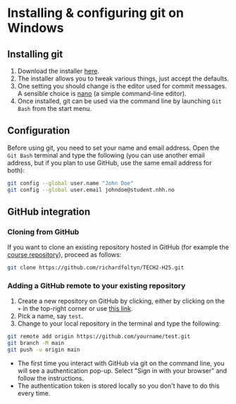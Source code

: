 # Installing & configuring git on Windows

## Installing git

1. Download the installer [here](https://git-scm.com/download/win).
2. The installer allows you to tweak various things, just accept the defaults.
3. One setting you should change is the editor used for commit messages.
  A sensible choice is [nano](https://www.howtogeek.com/42980/the-beginners-guide-to-nano-the-linux-command-line-text-editor/) 
  (a simple command-line editor).
4. Once installed, git can be used via the command line by 
    launching `Git Bash` from the start menu.


## Configuration

Before using git, you need to set your name and email address. 
Open the `Git Bash` terminal
and type the following (you can use another email address, but if 
you plan to use GitHub, use the same email address for both):

```bash
git config --global user.name "John Doe"
git config --global user.email johndoe@student.nhh.no
```


## GitHub integration


### Cloning from GitHub

If you want to clone an existing repository hosted in GitHub (for example the [course 
repository](https://github.com/richardfoltyn/TECH2-H25)), proceed as follows:
```bash
git clone https://github.com/richardfoltyn/TECH2-H25.git
```

### Adding a GitHub remote to your existing repository

1.  Create a new repository on GitHub by clicking, either by clicking 
    on the `+` in the top-right corner or use [this link](https://github.com/new).
2.  Pick a name, say `test`.
3.  Change to your local repository in the terminal and type the following:
```bash
git remote add origin https://github.com/yourname/test.git
git branch -M main
git push -u origin main
```

- The first time you interact with GitHub via git on the command line, 
    you will see a authentication pop-up. Select "Sign in with your browser"
    and follow the instructions.
- The authentication token is stored locally so you don't have to do this every time.